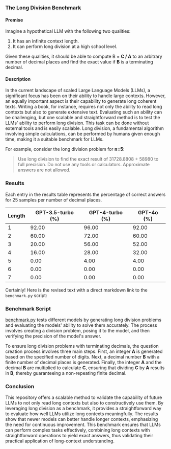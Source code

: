 ### The Long Division Benchmark

#### Premise

Imagine a hypothetical LLM with the following two qualities:

1. It has an infinite context length.
2. It can perform long division at a high school level.

Given these qualities, it should be able to compute B = **C / A** to an arbitrary number of decimal places and find the exact value if **B** is a terminating decimal.

#### Description

In the current landscape of scaled Large Language Models (LLMs), a significant focus has been on their ability to handle large contexts. However, an equally important aspect is their capability to generate long coherent texts. Writing a book, for instance, requires not only the ability to read long contexts but also to generate extensive text. Evaluating such an ability can be challenging, but one scalable and straightforward method is to test the LLMs' ability to perform long division. This task can be done without external tools and is easily scalable. Long division, a fundamental algorithm involving simple calculations, can be performed by humans given enough time, making it a suitable benchmark for LLMs.

For example, consider the long division problem for **n=5**:
> Use long division to find the exact result of 31728.8808 ÷ 58980 to full precision. Do not use any tools or calculators. Approximate answers are not allowed.

### Results

Each entry in the results table represents the percentage of correct answers for 25 samples per number of decimal places.

| Length | GPT-3.5-turbo (%) | GPT-4-turbo (%) | GPT-4o (%) |
|--------|-------------------|-----------------|------------|
| 1      | 92.00             | 96.00           | 92.00      |
| 2      | 60.00             | 72.00           | 60.00      |
| 3      | 20.00             | 56.00           | 52.00      |
| 4      | 16.00             | 28.00           | 32.00      |
| 5      | 0.00              | 4.00            | 4.00       |
| 6      | 0.00              | 0.00            | 0.00       |
| 7      | 0.00              | 0.00            | 0.00       |

Certainly! Here is the revised text with a direct markdown link to the `benchmark.py` script:

### Benchmark Script

[benchmark.py](./benchmark.py) tests different models by generating long division problems and evaluating the models' ability to solve them accurately. The process involves creating a division problem, posing it to the model, and then verifying the precision of the model's answer.

To ensure long division problems with terminating decimals, the question creation process involves three main steps. First, an integer **A** is generated based on the specified number of digits. Next, a decimal number **B** with a finite number of decimal places is generated. Finally, the integer **A** and the decimal **B** are multiplied to calculate **C**, ensuring that dividing **C** by **A** results in **B**, thereby guaranteeing a non-repeating finite decimal.

### Conclusion

This repository offers a scalable method to validate the capability of future LLMs to not only read long contexts but also to constructively use them. By leveraging long division as a benchmark, it provides a straightforward way to evaluate how well LLMs utilize long contexts meaningfully. The results show that newer models can better handle longer contexts, emphasizing the need for continuous improvement. This benchmark ensures that LLMs can perform complex tasks effectively, combining long contexts with straightforward operations to yield exact answers, thus validating their practical application of long-context understanding.
